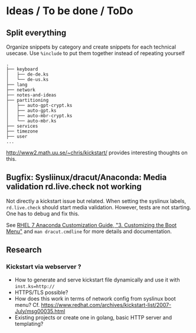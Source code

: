 # Ideas / To be done / ToDo

## Split everything

Organize snippets by category and create snippets for each technical
usecase. Use `%include` to put them together instead of repeating yourself

```
.
├── keyboard
│   ├── de-de.ks
│   └── de-us.ks
├── lang
├── network
├── notes-and-ideas
├── partitioning
│   ├── auto-gpt-crypt.ks
│   ├── auto-gpt.ks
│   ├── auto-mbr-crypt.ks
│   └── auto-mbr.ks
├── services
├── timezone
├── user
...
```

http://www2.math.uu.se/~chris/kickstart/ provides interesting thoughts on this.


## Bugfix: Sysliinux/dracut/Anaconda: Media validation rd.live.check not working

Not directly a kickstart issue but related. When setting the syslinux labels,
`rd.live.check` should start media validation. However, tests are not starting.
One has to debug and fix this.

See [RHEL 7 Anaconda Customization Guide, "3. Customizing the Boot
Menu"](https://red.ht/2u9wXBU) and `man dracut.cmdline` for more details and
documentation.



## Research

### Kickstart via webserver ?

  * How to generate and serve kickstart file dynamically and use it with `inst.ks=http://`
  * HTTPS/TLS possible?
  * How does this work in terms of network config from syslinux boot menu?
    Cf. https://www.redhat.com/archives/kickstart-list/2007-July/msg00035.html
  * Existing projects or create one in golang, basic HTTP server and templating?
